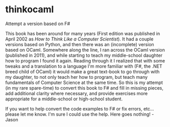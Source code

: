 # thinkocaml
Attempt a version based on F#

This book has been around for many years (First edition was published in April 2002 as _How to Think Like a Computer Scientist_).
It had a couple versions based on Python, and then there was an (incomplete) version based on OCaml. Somewhere along the line, I ran
across the OCaml version (published in 2011), and while starting to teach my middle-school daughter how to program I found it again.
Reading through it I realized that with some tweaks and a translation to a language I'm more familiar with (F#, the .NET breed child of OCaml)
it would make a great text-book to go through with my daughter, to not only teach her how to program, but teach many fundamentals of Computer Science
at the same time. So this is my attempt (in my rare spare-time) to convert this book to F# and fill in missing pieces, add additional clarity
where necessary, and provide exercises more appropriate for a middle-school or high-school student.

If you want to help convert the code examples to F# or fix errors, etc... please let me know. I'm sure I could use the help.
Here goes nothing!
-Jason
